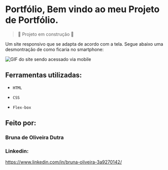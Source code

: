 
# Portfólio, Bem vindo ao meu Projeto de Portfólio.

> :construction: Projeto em construção :construction:

Um site responsivo que se adapta de acordo com a tela. Segue abaixo uma desmontração de como ficaria no smartphone:

![GIF do site sendo acessado via mobile](<img src="https://github.com/ikarosny/portfolio/blob/main/ezgif.com-optimize.gif">)

## Ferramentas utilizadas:

- ``HTML``

- ``CSS``

- ``Flex-box``

## Feito por:

### Bruna de Oliveira Dutra

### Linkedin:
https://www.linkedin.com/in/bruna-oliveira-3a9270142/
